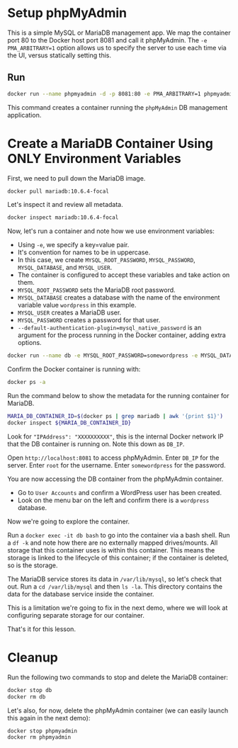 # Setup phpMyAdmin
This is a simple MySQL or MariaDB management app. We map the container port 80 to the Docker host port 8081 and call it phpMyAdmin.
The `-e PMA_ARBITRARY=1` option allows us to specify the server to use each time via the UI, versus statically setting this.

## Run

```sh
docker run --name phpmyadmin -d -p 8081:80 -e PMA_ARBITRARY=1 phpmyadmin/phpmyadmin
```

This command creates a container running the `phpMyAdmin` DB management application.

# Create a MariaDB Container Using ONLY Environment Variables

First, we need to pull down the MariaDB image.
```sh
docker pull mariadb:10.6.4-focal
```
Let's inspect it and review all metadata.
```sh
docker inspect mariadb:10.6.4-focal
```

Now, let's run a container and note how we use environment variables:

- Using `-e`, we specify a key=value pair.
- It's convention for names to be in uppercase.
- In this case, we create `MYSQL_ROOT_PASSWORD`, `MYSQL_PASSWORD`, `MYSQL_DATABASE`, and `MYSQL_USER`.
- The container is configured to accept these variables and take action on them.
- `MYSQL_ROOT_PASSWORD` sets the MariaDB root password.
- `MYSQL_DATABASE` creates a database with the name of the environment variable value `wordpress` in this example.
- `MYSQL_USER` creates a MariaDB user.
- `MYSQL_PASSWORD` creates a password for that user.
- `--default-authentication-plugin=mysql_native_password` is an argument for the process running in the Docker container, adding extra options.

```sh
docker run --name db -e MYSQL_ROOT_PASSWORD=somewordpress -e MYSQL_DATABASE=wordpress -e MYSQL_USER=wordpress -e MYSQL_PASSWORD=wordpress -d mariadb:10.6.4-focal --default-authentication-plugin=mysql_native_password
```

Confirm the Docker container is running with:
```sh
docker ps -a
```

Run the command below to show the metadata for the running container for MariaDB.
```sh
MARIA_DB_CONTAINER_ID=$(docker ps | grep mariadb | awk '{print $1}')
docker inspect ${MARIA_DB_CONTAINER_ID}
```

Look for `"IPAddress": "XXXXXXXXXX"`, this is the internal Docker network IP that the DB container is running on. Note this down as `DB_IP`.

Open `http://localhost:8081` to access phpMyAdmin.
Enter `DB_IP` for the server.
Enter `root` for the username.
Enter `somewordpress` for the password.

You are now accessing the DB container from the phpMyAdmin container.

- Go to `User Accounts` and confirm a WordPress user has been created.
- Look on the menu bar on the left and confirm there is a `wordpress` database.

Now we're going to explore the container.

Run a ```docker exec -it db bash``` to go into the container via a bash shell.
Run a ```df -k``` and note how there are no externally mapped drives/mounts. All storage that this container uses is within this container.
This means the storage is linked to the lifecycle of this container; if the container is deleted, so is the storage.

The MariaDB service stores its data in `/var/lib/mysql`, so let's check that out.
Run a ```cd /var/lib/mysql``` and then ```ls -la```.
This directory contains the data for the database service inside the container.

This is a limitation we're going to fix in the next demo, where we will look at configuring separate storage for our container.

That's it for this lesson.

# Cleanup

Run the following two commands to stop and delete the MariaDB container:

```sh
docker stop db
docker rm db
```

Let's also, for now, delete the phpMyAdmin container (we can easily launch this again in the next demo):

```sh
docker stop phpmyadmin
docker rm phpmyadmin
```
